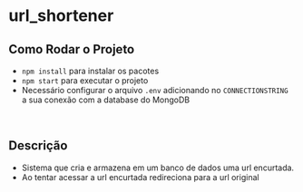 # url_shortener

## Como Rodar o Projeto
- `npm install` para instalar os pacotes
- `npm start` para executar o projeto
- Necessário configurar o arquivo `.env` adicionando no `CONNECTIONSTRING` a sua conexão com a database do MongoDB
<br>

## Descrição
- Sistema que cria e armazena em um banco de dados uma url encurtada.
- Ao tentar acessar a url encurtada redireciona para a url original
<br>
